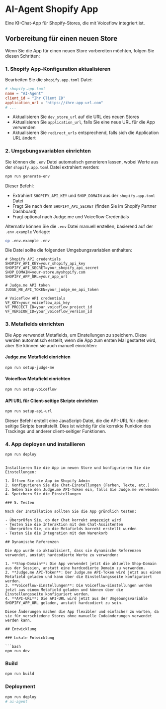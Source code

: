 # AI-Agent Shopify App

Eine KI-Chat-App für Shopify-Stores, die mit Voiceflow integriert ist.

## Vorbereitung für einen neuen Store

Wenn Sie die App für einen neuen Store vorbereiten möchten, folgen Sie diesen Schritten:

### 1. Shopify App-Konfiguration aktualisieren

Bearbeiten Sie die `shopify.app.toml` Datei:

```toml
# shopify.app.toml
name = "AI-Agent"
client_id = "Ihr Client ID"
application_url = "https://ihre-app-url.com"
# ...
```

- Aktualisieren Sie `dev_store_url` auf die URL des neuen Stores
- Aktualisieren Sie `application_url`, falls Sie eine neue URL für die App verwenden
- Aktualisieren Sie `redirect_urls` entsprechend, falls sich die Application URL ändert

### 2. Umgebungsvariablen einrichten

Sie können die `.env` Datei automatisch generieren lassen, wobei Werte aus der `shopify.app.toml` Datei extrahiert werden:

```bash
npm run generate-env
```

Dieser Befehl:
- Extrahiert `SHOPIFY_API_KEY` und `SHOP_DOMAIN` aus der `shopify.app.toml` Datei
- Fragt Sie nach dem `SHOPIFY_API_SECRET` (finden Sie im Shopify Partner Dashboard)
- Fragt optional nach Judge.me und Voiceflow Credentials

Alternativ können Sie die `.env` Datei manuell erstellen, basierend auf der `.env.example` Vorlage:

```bash
cp .env.example .env
```

Die Datei sollte die folgenden Umgebungsvariablen enthalten:

```
# Shopify API credentials
SHOPIFY_API_KEY=your_shopify_api_key
SHOPIFY_API_SECRET=your_shopify_api_secret
SHOP_DOMAIN=your-store.myshopify.com
SHOPIFY_APP_URL=your_app_url

# Judge.me API token
JUDGE_ME_API_TOKEN=your_judge_me_api_token

# Voiceflow API credentials
VF_KEY=your_voiceflow_api_key
VF_PROJECT_ID=your_voiceflow_project_id
VF_VERSION_ID=your_voiceflow_version_id
```

### 3. Metafields einrichten

Die App verwendet Metafields, um Einstellungen zu speichern. Diese werden automatisch erstellt, wenn die App zum ersten Mal gestartet wird, aber Sie können sie auch manuell einrichten:

#### Judge.me Metafield einrichten

```bash
npm run setup-judge-me
```

#### Voiceflow Metafield einrichten

```bash
npm run setup-voiceflow
```

#### API URL für Client-seitige Skripte einrichten

```bash
npm run setup-api-url
```

Dieser Befehl erstellt eine JavaScript-Datei, die die API-URL für client-seitige Skripte bereitstellt. Dies ist wichtig für die korrekte Funktion des Trackings und anderer client-seitiger Funktionen.

### 4. App deployen und installieren

```bash
npm run deploy
```
```

Installieren Sie die App im neuen Store und konfigurieren Sie die Einstellungen:

1. Öffnen Sie die App im Shopify Admin
2. Konfigurieren Sie die Chat-Einstellungen (Farben, Texte, etc.)
3. Geben Sie den Judge.me API-Token ein, falls Sie Judge.me verwenden
4. Speichern Sie die Einstellungen

### 5. Testen

Nach der Installation sollten Sie die App gründlich testen:

- Überprüfen Sie, ob der Chat korrekt angezeigt wird
- Testen Sie die Interaktion mit dem Chat-Assistenten
- Überprüfen Sie, ob die Metafields korrekt erstellt wurden
- Testen Sie die Integration mit dem Warenkorb

## Dynamische Referenzen

Die App wurde so aktualisiert, dass sie dynamische Referenzen verwendet, anstatt hardcodierte Werte zu verwenden:

1. **Shop-Domain**: Die App verwendet jetzt die aktuelle Shop-Domain aus der Session, anstatt eine hardcodierte Domain zu verwenden.
2. **Judge.me API-Token**: Der Judge.me API-Token wird jetzt aus einem Metafield geladen und kann über die Einstellungsseite konfiguriert werden.
3. **Voiceflow-Einstellungen**: Die Voiceflow-Einstellungen werden jetzt aus einem Metafield geladen und können über die Einstellungsseite konfiguriert werden.
4. **API-URL**: Die API-URL wird jetzt aus der Umgebungsvariable SHOPIFY_APP_URL geladen, anstatt hardcodiert zu sein.

Diese Änderungen machen die App flexibler und einfacher zu warten, da sie für verschiedene Stores ohne manuelle Codeänderungen verwendet werden kann.

## Entwicklung

### Lokale Entwicklung

```bash
npm run dev
```

### Build

```bash
npm run build
```

### Deployment

```bash
npm run deploy
# ai-agent
